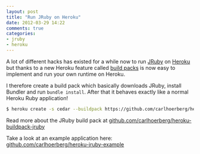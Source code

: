 ```yaml
---
layout: post
title: "Run JRuby on Heroku"
date: 2012-03-29 14:22
comments: true
categories: 
- jruby
- heroku
---
```


A lot of different hacks has existed for a while now to run [JRuby](http://jruby.org) on [Heroku](http://www.heroku.com) but thanks to a new Heroku feature called [build packs](https://devcenter.heroku.com/articles/buildpacks) is now easy to implement and run your own runtime on Heroku. 

I therefore create a build pack which basically downloads JRuby, install Bundler and run ```bundle install```. After that it behaves exactly like a normal Heroku Ruby application! 

``` sh Create a JRuby backed Heroku app 
$ heroku create -s cedar --buildpack https://github.com/carlhoerberg/heroku-buildpack-jruby.git 
```
Read more about the JRuby build pack at [github.com/carlhoerberg/heroku-buildpack-jruby](https://github.com/carlhoerberg/heroku-buildpack-jruby)

Take a look at an example application here: [github.com/carlhoerberg/heroku-jruby-example](https://github.com/carlhoerberg/heroku-jruby-example)

